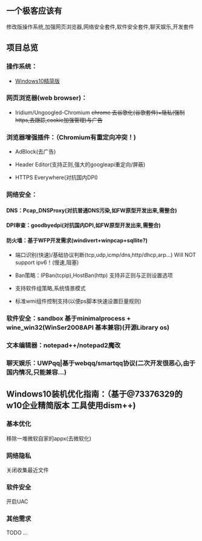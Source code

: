 ## 一个极客应该有
修改版操作系统,加强网页浏览器,网络安全套件,软件安全套件,聊天娱乐,开发套件

## 项目总览
### 操作系统：

* [Windows10精简版](http://73376329.bokee.com/506177453.html)

### 网页浏览器(web browser)：

* Iridium/Ungoogled-Chromium ~~chrome 去谷歌化(谷歌套件)+隐私(强制https,去跟踪,cookie加强管理)与广告~~

### 浏览器增强插件：（Chromium有重定向冲突！)

* AdBlock(去广告)

* Header Editor(支持正则,强大的googleapi重定向/屏蔽)

* HTTPS Everywhere(对抗国内DPI)

### 网络安全：
#### DNS：Pcap_DNSProxy(对抗普通DNS污染,如FW原型开发出来,需整合)

#### DPI审查：goodbyedpi(对抗国内DPI,如FW原型开发出来,需整合)

#### 防火墙：基于WFP开发需求(windivert+winpcap+sqllite?)
* 端口识别(快速)/基础协议判断(tcp,udp,icmp/dns,http/dhcp,arp...) Will NOT support ipv6！(慢速,阻塞)

* Ban策略：IPBan(tcpip),HostBan(http) 支持非正则与正则设置选项

* 支持软件组策略,系统情景模式

* 标准wmi组件控制支持(以便ps脚本快速设置巨量规则)

### 软件安全：sandbox 基于minimalprocess + wine_win32(WinSer2008API 基本兼容)(开源Library os)

### 文本编辑器：notepad++/notepad2魔改

### 聊天娱乐：UWPqq|基于webqq/smartqq协议(二次开发很恶心,由于国内情况,只能兼容...)


## Windows10装机优化指南：（基于@73376329的w10企业精简版本 工具使用dism++)
### 基本优化
移除一堆微软自家的appx(去微软化)

### 网络隐私
关闭收集最近文件

### 软件安全
开启UAC

### 其他需求
TODO ...

